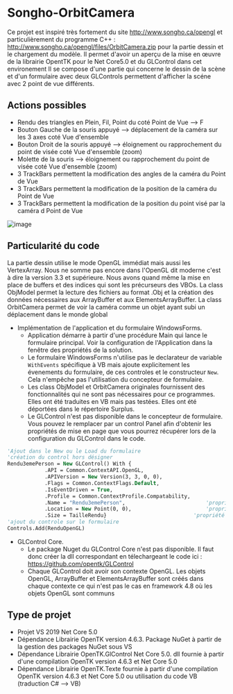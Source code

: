 # Songho-OrbitCamera
Ce projet est inspiré très fortement du site http://www.songho.ca/opengl et particulièrement du programme C++ : http://www.songho.ca/opengl/files/OrbitCamera.zip pour la partie dessin et le chargement du modèle. 
Il permet d'avoir un aperçu de la mise en œuvre de la librairie OpentTK pour le Net Core5.0 et du GLControl dans cet environement
Il se compose d'une partie qui concerne le dessin de la scène et d'un formulaire avec deux GLControls permettent d'afficher la scéne avec 2 point de vue différents.

## Actions possibles
   - Rendu des triangles en Plein, Fil, Point du coté Point de Vue -->  F
   - Bouton Gauche de la souris appuyé --> déplacement de la caméra sur les 3 axes coté Vue d'ensemble
   - Bouton Droit de la souris appuyé --> éloignement ou rapprochement du point de visée coté Vue d'ensemble (zoom)
   - Molette de la souris --> éloignement ou rapprochement du point de visée coté Vue d'ensemble (zoom)
   - 3 TrackBars permettent la modification des angles de la caméra du Point de Vue
   - 3 TrackBars permettent la modification de la position de la caméra du Point de Vue
   - 3 TrackBars permettent la modification de la position du point visé par la caméra d Point de Vue
   
   ![image](https://user-images.githubusercontent.com/81978881/116218069-7195e700-a74a-11eb-9368-3174f2ef4303.png)

## Particularité du code
La partie dessin utilise le mode OpenGL immédiat mais aussi les VertexArray. Nous ne somme pas encore dans l'OpenGL dit moderne c'est à dire la version 3.3 et supérieure.
Nous avons quand même la mise en place de buffers et des indices qui sont les précurseurs des VBOs. 
La class ObjModel permet la lecture des fichiers au format .Obj et la création des données nécessaires aux ArrayBuffer et aux ElementsArrayBuffer.
La class OrbitCamera permet de voir la caméra comme un objet ayant subi un déplacement dans le monde global



- Implémentation de l'application et du formulaire WindowsForms. 
   - Application démarre à partir d'une procédure Main qui lance le formulaire principal. Voir la configuration de l'Application dans la fenêtre des propriétés de la solution.
   - Le formulaire WindowsForms n'utilise pas le declarateur de variable `WithEvents` spécifique à VB mais ajoute explicitement les évenements du formulaire, de ces controles et le constructeur `New`. 
   Cela n'empêche pas l'utilisation du concepteur de formulaire. 
   - Les class ObjModel et OrbitCamera originales fournissent des fonctionnalités qui ne sont pas nécessaires pour ce programmes. Elles ont été traduites en VB mais pas testées. Elles ont été déportées dans le répertoire Surplus.
   - Le GLControl n'est pas disponible dans le concepteur de formulaire. Vous pouvez le remplacer par un control Panel afin d'obtenir les propriétés de mise en page que vous pourrez récupérer lors de la configuration du GLControl dans le code.

```vb
'Ajout dans le New ou le Load du formulaire
'création du control hors désigner
Rendu3emePerson = New GLControl() With {
            .API = Common.ContextAPI.OpenGL,
            .APIVersion = New Version(3, 3, 0, 0),
            .Flags = Common.ContextFlags.Default,
            .IsEventDriven = True,
            .Profile = Common.ContextProfile.Compatability,
            .Name = "Rendu3emePerson",							'propriété de mise en page
            .Location = New Point(0, 0),						'propriété de mise en page
            .Size = TailleRendu}							'propriété de mise en page
'ajout du controle sur le formulaire
Controls.Add(RenduOpenGL)
```
- GLControl Core. 
	- Le package Nuget du GLControl Core n'est pas disponible. Il faut donc créer la dll correspondant en télechargeant le code ici : https://github.com/opentk/GLControl
	- Chaque GLControl doit avoir son contexte OpenGL. Les objets OpenGL, ArrayBuffer et ElementsArrayBuffer sont créés dans chaque contexte ce qui n'est pas le cas en framework 4.8 où les objets OpenGL sont communs

## Type de projet
- Projet VS 2019 Net Core 5.0
- Dépendance Librairie OpenTK version 4.6.3. Package NuGet à partir de la gestion des packages NuGet sous VS
- Dépendance Librairie OpenTK.GlControl Net Core 5.0. dll fournie à partir d'une compilation OpenTK version 4.6.3 et Net Core 5.0
- Dépendance Librairie OpenTK.Texte fournie à partir d'une compilation OpenTK version 4.6.3 et Net Core 5.0 ou utilisation du code VB (traduction C# --> VB)
